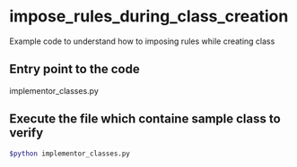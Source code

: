 # impose_rules_during_class_creation
Example code to understand how to imposing rules while creating class

## Entry point to the code
implementor_classes.py 

## Execute the file which containe sample class to verify 
```sh
$python implementor_classes.py 
```
